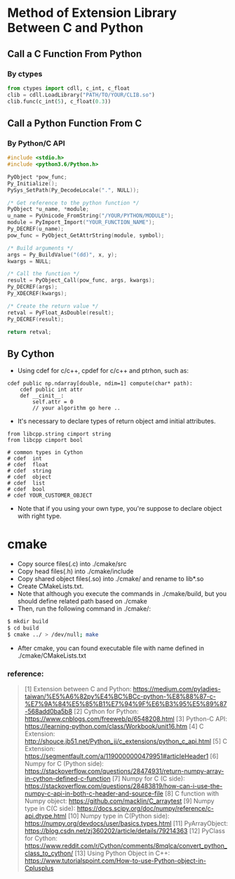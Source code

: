 Method of Extension Library Between C and Python
===

## Call a C Function From Python
### By ctypes
```python
from ctypes import cdll, c_int, c_float
clib = cdll.LoadLibrary("PATH/TO/YOUR/CLIB.so")
clib.func(c_int(5), c_float(0.3))
```

## Call a Python Function From C
### By Python/C API
```c
#include <stdio.h>
#include <python3.6/Python.h>

PyObject *pow_func;
Py_Initialize();
PySys_SetPath(Py_DecodeLocale(".", NULL));

/* Get reference to the python function */
PyObject *u_name, *module;
u_name = PyUnicode_FromString("/YOUR/PYTHON/MODULE");
module = PyImport_Import("YOUR_FUNCTION_NAME");
Py_DECREF(u_name);
pow_func = PyObject_GetAttrString(module, symbol);

/* Build arguments */
args = Py_BuildValue("(dd)", x, y);
kwargs = NULL;

/* Call the function */
result = PyObject_Call(pow_func, args, kwargs);
Py_DECREF(args);
Py_XDECREF(kwargs);

/* Create the return value */
retval = PyFloat_AsDouble(result);
Py_DECREF(result);

return retval;
```

## By Cython
+ Using cdef for c/c++, cpdef for c/c++ and ptrhon, such as:
```cython 
cdef public np.ndarray[double, ndim=1] compute(char* path):
    cdef public int attr 
    def __cinit__:
        self.attr = 0
        // your algorithm go here ..
```
+ It's necessary to declare types of return object amd initial attributes.
```cython
from libcpp.string cimport string
from libcpp cimport bool

# common types in Cython
# cdef  int 
# cdef  float 
# cdef  string 
# cdef  object 
# cdef  list 
# cdef  bool 
# cdef YOUR_CUSTOMER_OBJECT 
```
+ Note that if you using your own type, you're suppose to declare object with right type.

# cmake
+ Copy source files(.c) into ./cmake/src
+ Copy head files(.h) into ./cmake/include
+ Copy shared object files(.so) into ./cmake/ and rename to lib*.so
+ Create CMakeLists.txt. 
+ Note that although you execute the commands in ./cmake/build, but you should define related path based on ./cmake
+ Then, run the following command in ./cmake/:
```bash
$ mkdir build
$ cd build
$ cmake ../ > /dev/null; make
```
+ After cmake, you can found executable file with name defined in ./cmake/CMakeLists.txt


### reference: 
> [1] Extension between C and Python: https://medium.com/pyladies-taiwan/%E5%A6%82py%E4%BC%BCc-python-%E8%88%87-c-%E7%9A%84%E5%85%B1%E7%94%9F%E6%B3%95%E5%89%87-568add0ba5b8
> [2] Cython for Python: https://www.cnblogs.com/freeweb/p/6548208.html
> [3] Python-C API: https://learning-python.com/class/Workbook/unit16.htm
> [4] C Extension: http://shouce.jb51.net/Python_jj/c_extensions/python_c_api.html
> [5] C Extension: https://segmentfault.com/a/1190000000479951#articleHeader1
> [6] Numpy for C (Python side): https://stackoverflow.com/questions/28474931/return-numpy-array-in-cython-defined-c-function
> [7] Numpy for C (C side): https://stackoverflow.com/questions/28483819/how-can-i-use-the-numpy-c-api-in-both-c-header-and-source-file
> [8] C function with Numpy object: https://github.com/macklin/C_arraytest
> [9] Numpy type in C(C side): https://docs.scipy.org/doc/numpy/reference/c-api.dtype.html
> [10] Numpy type in C(Python side): https://numpy.org/devdocs/user/basics.types.html
> [11] PyArrayObject: https://blog.csdn.net/zj360202/article/details/79214363
> [12] PyClass for Cython: https://www.reddit.com/r/Cython/comments/8mqlca/convert_python_class_to_cython/
> [13] Using Python Object in C++: https://www.tutorialspoint.com/How-to-use-Python-object-in-Cplusplus